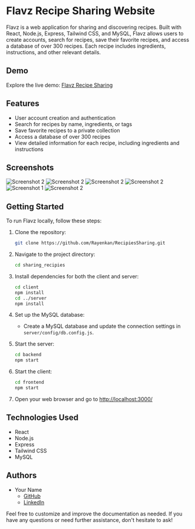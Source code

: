 # Flavz Recipe Sharing Website

Flavz is a web application for sharing and discovering recipes. Built with React, Node.js, Express, Tailwind CSS, and MySQL, Flavz allows users to create accounts, search for recipes, save their favorite recipes, and access a database of over 300 recipes. Each recipe includes ingredients, instructions, and other relevant details.

## Demo

Explore the live demo: [Flavz Recipe Sharing](http://your-demo-url.com)

## Features

- User account creation and authentication
- Search for recipes by name, ingredients, or tags
- Save favorite recipes to a private collection
- Access a database of over 300 recipes
- View detailed information for each recipe, including ingredients and instructions

## Screenshots
![Screenshot 2](appScreenshot/mainPage.png)
![Screenshot 2](appScreenshot/Recipes.png)
![Screenshot 2](appScreenshot/recipe.png)
![Screenshot 2](appScreenshot/login.png)
![Screenshot 1](appScreenshot/changePassword.png)
![Screenshot 2](appScreenshot/likedrecipes.png)




## Getting Started

To run Flavz locally, follow these steps:

1. Clone the repository:

    ```bash
    git clone https://github.com/Rayenkan/RecipiesSharing.git
    ```

2. Navigate to the project directory:

    ```bash
    cd sharing_recipies
    ```

3. Install dependencies for both the client and server:

    ```bash
    cd client
    npm install
    cd ../server
    npm install
    ```

4. Set up the MySQL database:

    - Create a MySQL database and update the connection settings in `server/config/db.config.js`.

5. Start the server:

    ```bash
    cd backend
    npm start
    ```

6. Start the client:

    ```bash
    cd frontend
    npm start
    ```

7. Open your web browser and go to [http://localhost:3000/](http://localhost:3000/)

## Technologies Used

- React
- Node.js
- Express
- Tailwind CSS
- MySQL

## Authors

- Your Name
  - [GitHub](https://github.com/Rayenkan)
  - [LinkedIn](https://www.linkedin.com/in/rayen-kanzari-b17a52298//)

Feel free to customize and improve the documentation as needed. If you have any questions or need further assistance, don't hesitate to ask!
